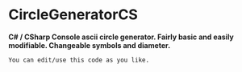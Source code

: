 # CircleGeneratorCS
**C# / CSharp Console ascii circle generator. Fairly basic and easily modifiable. Changeable symbols and diameter.**

`You can edit/use this code as you like.`
